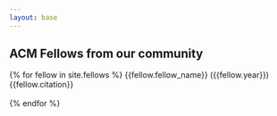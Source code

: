 ```yaml
---
layout: base
---
```

ACM Fellows from our community
------------------------------

{% for fellow in site.fellows %} 
   {{fellow.fellow_name}} ({{fellow.year}})<br>
     {{fellow.citation}}
     <br><br>
     <!-- {{fellow.link}}  
     <br>
     <br> -->
{% endfor %}

